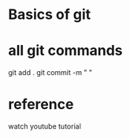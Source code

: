 # Basics of git

# all git commands

git add .
git commit -m " "

# reference

watch youtube tutorial
